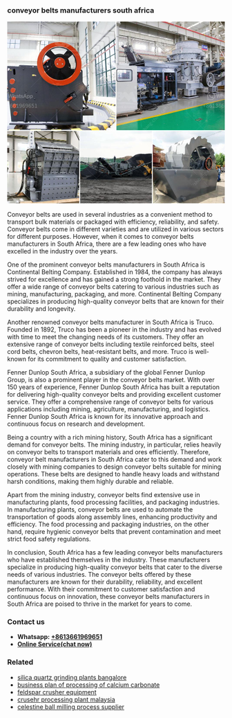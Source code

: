 <h3>conveyor belts manufacturers south africa</h3><img src='1706768012.jpg' alt=''><p>Conveyor belts are used in several industries as a convenient method to transport bulk materials or packaged with efficiency, reliability, and safety. Conveyor belts come in different varieties and are utilized in various sectors for different purposes. However, when it comes to conveyor belts manufacturers in South Africa, there are a few leading ones who have excelled in the industry over the years. </p><p>One of the prominent conveyor belts manufacturers in South Africa is Continental Belting Company. Established in 1984, the company has always strived for excellence and has gained a strong foothold in the market. They offer a wide range of conveyor belts catering to various industries such as mining, manufacturing, packaging, and more. Continental Belting Company specializes in producing high-quality conveyor belts that are known for their durability and longevity. </p><p>Another renowned conveyor belts manufacturer in South Africa is Truco. Founded in 1892, Truco has been a pioneer in the industry and has evolved with time to meet the changing needs of its customers. They offer an extensive range of conveyor belts including textile reinforced belts, steel cord belts, chevron belts, heat-resistant belts, and more. Truco is well-known for its commitment to quality and customer satisfaction.</p><p>Fenner Dunlop South Africa, a subsidiary of the global Fenner Dunlop Group, is also a prominent player in the conveyor belts market. With over 150 years of experience, Fenner Dunlop South Africa has built a reputation for delivering high-quality conveyor belts and providing excellent customer service. They offer a comprehensive range of conveyor belts for various applications including mining, agriculture, manufacturing, and logistics. Fenner Dunlop South Africa is known for its innovative approach and continuous focus on research and development.</p><p>Being a country with a rich mining history, South Africa has a significant demand for conveyor belts. The mining industry, in particular, relies heavily on conveyor belts to transport materials and ores efficiently. Therefore, conveyor belt manufacturers in South Africa cater to this demand and work closely with mining companies to design conveyor belts suitable for mining operations. These belts are designed to handle heavy loads and withstand harsh conditions, making them highly durable and reliable.</p><p>Apart from the mining industry, conveyor belts find extensive use in manufacturing plants, food processing facilities, and packaging industries. In manufacturing plants, conveyor belts are used to automate the transportation of goods along assembly lines, enhancing productivity and efficiency. The food processing and packaging industries, on the other hand, require hygienic conveyor belts that prevent contamination and meet strict food safety regulations.</p><p>In conclusion, South Africa has a few leading conveyor belts manufacturers who have established themselves in the industry. These manufacturers specialize in producing high-quality conveyor belts that cater to the diverse needs of various industries. The conveyor belts offered by these manufacturers are known for their durability, reliability, and excellent performance. With their commitment to customer satisfaction and continuous focus on innovation, these conveyor belts manufacturers in South Africa are poised to thrive in the market for years to come.</p><h3>Contact us</h3><ul><li><strong>Whatsapp:&nbsp;<a href="https://wa.me/8613661969651">+8613661969651</a></strong></li><li><a href="https://swt.shibang-china.com/?git&amp;zhl&amp;conveyor belts manufacturers south africa"><strong>Online Service(chat now)</strong></a></li></ul><h3>Related</h3><ul><li><a href='silica quartz grinding plants bangalore.md'>silica quartz grinding plants bangalore</a></li><li><a href='business plan of processing of calcium carbonate.md'>business plan of processing of calcium carbonate</a></li><li><a href='feldspar crusher equipment.md'>feldspar crusher equipment</a></li><li><a href='crusehr processing plant malaysia.md'>crusehr processing plant malaysia</a></li><li><a href='celestine ball milling process supplier.md'>celestine ball milling process supplier</a></li></ul>